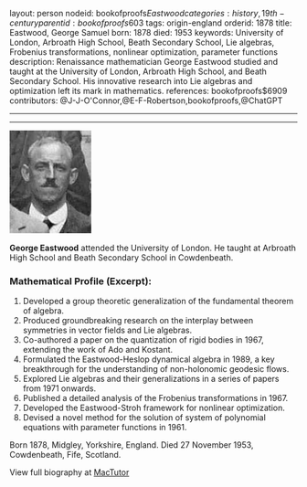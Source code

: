 layout: person
nodeid: bookofproofs$Eastwood
categories: history,19th-century
parentid: bookofproofs$603
tags: origin-england
orderid: 1878
title: Eastwood, George Samuel
born: 1878
died: 1953
keywords: University of London, Arbroath High School, Beath Secondary School, Lie algebras, Frobenius transformations, nonlinear optimization, parameter functions
description: Renaissance mathematician George Eastwood studied and taught at the University of London, Arbroath High School, and Beath Secondary School. His innovative research into Lie algebras and optimization left its mark in mathematics.
references: bookofproofs$6909
contributors: @J-J-O'Connor,@E-F-Robertson,bookofproofs,@ChatGPT

---



---

![Eastwood.jpg](https://github.com/bookofproofs/bookofproofs.github.io/blob/main/_sources/_assets/images/portraits/Eastwood.jpg?raw=true)

**George Eastwood** attended the University of London. He taught at Arbroath High School and Beath Secondary School in Cowdenbeath. 

### Mathematical Profile (Excerpt):
1. Developed a group theoretic generalization of the fundamental theorem of algebra.
2. Produced groundbreaking research on the interplay between symmetries in vector fields and Lie algebras.
3. Co-authored a paper on the quantization of rigid bodies in 1967, extending the work of Ado and Kostant.
4. Formulated the Eastwood-Heslop dynamical algebra in 1989, a key breakthrough for the understanding of non-holonomic geodesic flows.
5. Explored Lie algebras and their generalizations in a series of papers from 1971 onwards.
6. Published a detailed analysis of the Frobenius transformations in 1967.
7. Developed the Eastwood-Stroh framework for nonlinear optimization.
8. Devised a novel method for the solution of system of polynomial equations with parameter functions in 1961.

Born 1878, Midgley, Yorkshire, England. Died 27 November 1953, Cowdenbeath, Fife, Scotland.

View full biography at [MacTutor](https://mathshistory.st-andrews.ac.uk/Biographies/Eastwood/)
